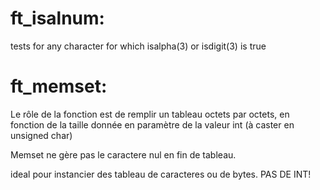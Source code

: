 # ft_isalnum:
tests for any character for which isalpha(3) or isdigit(3) is true

# ft_memset:

Le rôle de la fonction est de remplir un tableau octets par octets, en fonction de la taille donnée en paramètre de la valeur int (à caster en unsigned char)

Memset ne gère pas le caractere nul en fin de tableau.

ideal pour instancier des tableau de caracteres ou de bytes.
PAS DE INT!

